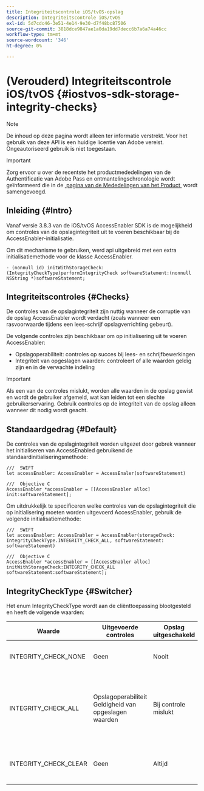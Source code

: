 ```yaml
---
title: Integriteitscontrole iOS/tvOS-opslag
description: Integriteitscontrole iOS/tvOS
exl-id: 5d7cdc46-3e51-4e14-9e30-d7f48bc87506
source-git-commit: 3818dce9847ae1a0da19dd7decc6b7a6a74a46cc
workflow-type: tm+mt
source-wordcount: '346'
ht-degree: 0%

---
```


# (Verouderd) Integriteitscontrole iOS/tvOS {#iostvos-sdk-storage-integrity-checks}

>[!NOTE]
>
>De inhoud op deze pagina wordt alleen ter informatie verstrekt. Voor het gebruik van deze API is een huidige licentie van Adobe vereist. Ongeautoriseerd gebruik is niet toegestaan.

>[!IMPORTANT]
>
> Zorg ervoor u over de recentste het productmededelingen van de Authentificatie van Adobe Pass en ontmantelingschronologie wordt geïnformeerd die in de [&#x200B; pagina van de Mededelingen van het Product &#x200B;](/help/authentication/product-announcements.md) wordt samengevoegd.

## Inleiding {#Intro}

Vanaf versie 3.8.3 van de iOS/tvOS AccessEnabler SDK is de mogelijkheid om controles van de opslagintegriteit uit te voeren beschikbaar bij de AccessEnabler-initialisatie.

Om dit mechanisme te gebruiken, werd api uitgebreid met een extra initialisatiemethode voor de klasse AccessEnabler.

```
- (nonnull id) initWithStorageCheck:(IntegrityCheckType)performIntegrityCheck softwareStatement:(nonnull NSString *)softwareStatement;
```


## Integriteitscontroles {#Checks}

De controles van de opslagintegriteit zijn nuttig wanneer de corruptie van de opslag AccessEnabler wordt verdacht (zoals wanneer een rasvoorwaarde tijdens een lees-schrijf opslagverrichting gebeurt).

De volgende controles zijn beschikbaar om op initialisering uit te voeren AccessEnabler:
- Opslagoperabiliteit: controles op succes bij lees- en schrijfbewerkingen
- Integriteit van opgeslagen waarden: controleert of alle waarden geldig zijn en in de verwachte indeling

>[!IMPORTANT]
> 
>Als een van de controles mislukt, worden alle waarden in de opslag gewist en wordt de gebruiker afgemeld, wat kan leiden tot een slechte gebruikerservaring. Gebruik controles op de integriteit van de opslag alleen wanneer dit nodig wordt geacht.


## Standaardgedrag {#Default}

De controles van de opslagintegriteit worden uitgezet door gebrek wanneer het initialiseren van AccessEnabled gebruikend de standaardinitialiseringsmethode:

```
///  SWIFT
let accessEnabler: AccessEnabler = AccessEnaler(softwareStatement)

///  Objective C
AccessEnabler *accessEnabler = [[AccessEnabler alloc] init:softwareStatement];
```

Om uitdrukkelijk te specificeren welke controles van de opslagintegriteit die op initialisering moeten worden uitgevoerd AccessEnabler, gebruik de volgende initialisatiemethode:

```
///  SWIFT
let accessEnabler: AccessEnabler = AccessEnabler(storageCheck: IntegrityCheckType.INTEGRITY_CHECK_ALL, softwareStatement: softwareStatement)

///  Objective C
AccessEnabler *accessEnabler = [[AccessEnabler alloc] initWithStorageCheck:INTEGRITY_CHECK_ALL softwareStatement:softwareStatement];
```


## IntegrityCheckType {#Switcher}

Het enum IntegrityCheckType wordt aan de cliënttoepassing blootgesteld en heeft de volgende waarden:

| Waarde | Uitgevoerde controles | Opslag uitgeschakeld | Beschrijving | Aanbevolen gebruiksgeval |
|-----------------------|-----------------------------------------------------|-----------------|------------------------------------------------------------------------|--------------------------------------------------------------------------------------------------------------------------|
| INTEGRITY_CHECK_NONE | Geen | Nooit | Er worden geen integriteitscontroles uitgevoerd bij opslaginitialisatie | Wanneer de SDK-stromen werken zoals verwacht |
| INTEGRITY_CHECK_ALL | Opslagoperabiliteit <br/> Geldigheid van opgeslagen waarden | Bij controle mislukt | Alle beschikbare integriteitscontroles worden uitgevoerd bij opslaginitialisatie | Als er een vermoeden van beschadiging van SDK-opslag bestaat. <br/> Als een van de integriteitscontroles mislukt, wordt de gebruiker uitgelogd |
| INTEGRITY_CHECK_CLEAR | Geen | Altijd | De opslag wordt gewist bij de initialisatie van de opslag | Wanneer de SDK-stromen niet naar verwachting kunnen worden voltooid |
